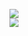 [![](https://img.shields.io/badge/Made%20With-Github%20Spray-lightgrey.svg?style=for-the-badge&logo=github)](https://github.com/Annihil/github-spray#31107)  
[![](https://i.imgur.com/2DrTn0Z.gif)](https://github.com/Annihil/github-spray)